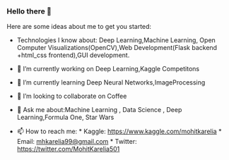 ### Hello there 👋


Here are some ideas about me to get you started:
- Technologies I know about: Deep Learning,Machine Learning, Open Computer Visualizations(OpenCV),Web Development(Flask backend +html_css frontend),GUI development.
- 🔭 I’m currently working on Deep Learning,Kaggle Competitons
- 🌱 I’m currently learning Deep Neural Networks,ImageProcessing
- 👯 I’m looking to collaborate on Coffee


- 💬 Ask me about:Machine Learning , Data Science , Deep Learning,Formula One, Star Wars
- 📫 How to reach me: * Kaggle: https://www.kaggle.com/mohitkarelia 
                      * Email: mhkarelia99@gmail.com
                      * Twitter: https://twitter.com/MohitKarelia501
                          

